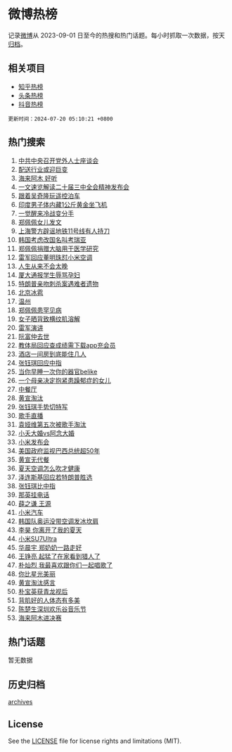 # 微博热榜

记录[微博](https://www.weibo.com)从 2023-09-01 日至今的热搜和热门话题。每小时抓取一次数据，按天[归档](archives)。

## 相关项目

- [知乎热榜](https://github.com/hotarchive/zhihu)
- [头条热榜](https://github.com/hotarchive/toutiao)
- [抖音热榜](https://github.com/hotarchive/douyin)


`更新时间：2024-07-20 05:10:21 +0800`

## 热门搜索

1. [中共中央召开党外人士座谈会](https://m.weibo.cn/search?containerid=100103type%3D1%26t%3D10%26q%3D%23%E4%B8%AD%E5%85%B1%E4%B8%AD%E5%A4%AE%E5%8F%AC%E5%BC%80%E5%85%9A%E5%A4%96%E4%BA%BA%E5%A3%AB%E5%BA%A7%E8%B0%88%E4%BC%9A%23&stream_entry_id=51&isnewpage=1&extparam=seat%3D1%26filter_type%3Drealtimehot%26stream_entry_id%3D51%26c_type%3D51%26pos%3D0%26q%3D%2523%25E4%25B8%25AD%25E5%2585%25B1%25E4%25B8%25AD%25E5%25A4%25AE%25E5%258F%25AC%25E5%25BC%2580%25E5%2585%259A%25E5%25A4%2596%25E4%25BA%25BA%25E5%25A3%25AB%25E5%25BA%25A7%25E8%25B0%2588%25E4%25BC%259A%2523%26cate%3D10103%26dgr%3D0%26display_time%3D1721423420%26pre_seqid%3D1721423420480016275223)
1. [配送行业或迎巨变](https://m.weibo.cn/search?containerid=100103type%3D1%26t%3D10%26q%3D%23%E9%85%8D%E9%80%81%E8%A1%8C%E4%B8%9A%E6%88%96%E8%BF%8E%E5%B7%A8%E5%8F%98%23&stream_entry_id=31&isnewpage=1&extparam=seat%3D1%26q%3D%2523%25E9%2585%258D%25E9%2580%2581%25E8%25A1%258C%25E4%25B8%259A%25E6%2588%2596%25E8%25BF%258E%25E5%25B7%25A8%25E5%258F%2598%2523%26dgr%3D0%26pos%3D0%26band_rank%3D1%26filter_type%3Drealtimehot%26cate%3D5001%26c_type%3D31%26stream_entry_id%3D31%26lcate%3D5001%26flag%3D2%26realpos%3D1%26display_time%3D1721423420%26pre_seqid%3D1721423420480016275223)
1. [海来阿木 好听](https://m.weibo.cn/search?containerid=100103type%3D1%26t%3D10%26q%3D%E6%B5%B7%E6%9D%A5%E9%98%BF%E6%9C%A8+%E5%A5%BD%E5%90%AC&stream_entry_id=31&isnewpage=1&extparam=seat%3D1%26q%3D%25E6%25B5%25B7%25E6%259D%25A5%25E9%2598%25BF%25E6%259C%25A8%2520%25E5%25A5%25BD%25E5%2590%25AC%26dgr%3D0%26pos%3D1%26band_rank%3D2%26filter_type%3Drealtimehot%26cate%3D5001%26c_type%3D31%26stream_entry_id%3D31%26lcate%3D5001%26flag%3D0%26realpos%3D2%26display_time%3D1721423420%26pre_seqid%3D1721423420480016275223)
1. [一文速览解读二十届三中全会精神发布会](https://m.weibo.cn/search?containerid=100103type%3D1%26t%3D10%26q%3D%23%E4%B8%80%E6%96%87%E9%80%9F%E8%A7%88%E8%A7%A3%E8%AF%BB%E4%BA%8C%E5%8D%81%E5%B1%8A%E4%B8%89%E4%B8%AD%E5%85%A8%E4%BC%9A%E7%B2%BE%E7%A5%9E%E5%8F%91%E5%B8%83%E4%BC%9A%23&stream_entry_id=31&isnewpage=1&extparam=seat%3D1%26q%3D%2523%25E4%25B8%2580%25E6%2596%2587%25E9%2580%259F%25E8%25A7%2588%25E8%25A7%25A3%25E8%25AF%25BB%25E4%25BA%258C%25E5%258D%2581%25E5%25B1%258A%25E4%25B8%2589%25E4%25B8%25AD%25E5%2585%25A8%25E4%25BC%259A%25E7%25B2%25BE%25E7%25A5%259E%25E5%258F%2591%25E5%25B8%2583%25E4%25BC%259A%2523%26dgr%3D0%26pos%3D2%26band_rank%3D3%26filter_type%3Drealtimehot%26cate%3D5001%26c_type%3D31%26stream_entry_id%3D31%26lcate%3D5001%26flag%3D0%26realpos%3D3%26display_time%3D1721423420%26pre_seqid%3D1721423420480016275223)
1. [跟着吴奇隆玩遥控泊车](https://m.weibo.cn/search?containerid=100103type%3D1%26t%3D10%26q%3D%23%E8%B7%9F%E7%9D%80%E5%90%B4%E5%A5%87%E9%9A%86%E7%8E%A9%E9%81%A5%E6%8E%A7%E6%B3%8A%E8%BD%A6%23&stream_entry_id=31&isnewpage=1&extparam=seat%3D1%26stream_entry_id%3D31%26dgr%3D0%26pos%3D3%26adid%3D246479%26band_rank%3D4%26filter_type%3Drealtimehot%26is_ad_pos%3D1%26c_type%3D31%26q%3D%2523%25E8%25B7%259F%25E7%259D%2580%25E5%2590%25B4%25E5%25A5%2587%25E9%259A%2586%25E7%258E%25A9%25E9%2581%25A5%25E6%258E%25A7%25E6%25B3%258A%25E8%25BD%25A6%2523%26lcate%3D5001%26cate%3D5001%26topic_ad%3D1%26display_time%3D1721423420%26pre_seqid%3D1721423420480016275223)
1. [印度男子体内藏1公斤黄金坐飞机](https://m.weibo.cn/search?containerid=100103type%3D1%26t%3D10%26q%3D%23%E5%8D%B0%E5%BA%A6%E7%94%B7%E5%AD%90%E4%BD%93%E5%86%85%E8%97%8F1%E5%85%AC%E6%96%A4%E9%BB%84%E9%87%91%E5%9D%90%E9%A3%9E%E6%9C%BA%23&stream_entry_id=31&isnewpage=1&extparam=seat%3D1%26q%3D%2523%25E5%258D%25B0%25E5%25BA%25A6%25E7%2594%25B7%25E5%25AD%2590%25E4%25BD%2593%25E5%2586%2585%25E8%2597%258F1%25E5%2585%25AC%25E6%2596%25A4%25E9%25BB%2584%25E9%2587%2591%25E5%259D%2590%25E9%25A3%259E%25E6%259C%25BA%2523%26dgr%3D0%26pos%3D4%26band_rank%3D4%26filter_type%3Drealtimehot%26cate%3D5001%26c_type%3D31%26stream_entry_id%3D31%26lcate%3D5001%26flag%3D0%26realpos%3D4%26display_time%3D1721423420%26pre_seqid%3D1721423420480016275223)
1. [一觉醒来冷战变分手](https://m.weibo.cn/search?containerid=100103type%3D1%26t%3D10%26q%3D%23%E4%B8%80%E8%A7%89%E9%86%92%E6%9D%A5%E5%86%B7%E6%88%98%E5%8F%98%E5%88%86%E6%89%8B%23&stream_entry_id=31&isnewpage=1&extparam=seat%3D1%26q%3D%2523%25E4%25B8%2580%25E8%25A7%2589%25E9%2586%2592%25E6%259D%25A5%25E5%2586%25B7%25E6%2588%2598%25E5%258F%2598%25E5%2588%2586%25E6%2589%258B%2523%26dgr%3D0%26pos%3D5%26band_rank%3D5%26filter_type%3Drealtimehot%26cate%3D5001%26c_type%3D31%26stream_entry_id%3D31%26lcate%3D5001%26flag%3D2%26realpos%3D5%26display_time%3D1721423420%26pre_seqid%3D1721423420480016275223)
1. [郑佩佩女儿发文](https://m.weibo.cn/search?containerid=100103type%3D1%26t%3D10%26q%3D%23%E9%83%91%E4%BD%A9%E4%BD%A9%E5%A5%B3%E5%84%BF%E5%8F%91%E6%96%87%23&stream_entry_id=31&isnewpage=1&extparam=seat%3D1%26q%3D%2523%25E9%2583%2591%25E4%25BD%25A9%25E4%25BD%25A9%25E5%25A5%25B3%25E5%2584%25BF%25E5%258F%2591%25E6%2596%2587%2523%26dgr%3D0%26pos%3D6%26band_rank%3D6%26filter_type%3Drealtimehot%26cate%3D5001%26c_type%3D31%26stream_entry_id%3D31%26lcate%3D5001%26flag%3D2%26realpos%3D6%26display_time%3D1721423420%26pre_seqid%3D1721423420480016275223)
1. [上海警方辟谣地铁11号线有人持刀](https://m.weibo.cn/search?containerid=100103type%3D1%26t%3D10%26q%3D%23%E4%B8%8A%E6%B5%B7%E8%AD%A6%E6%96%B9%E8%BE%9F%E8%B0%A3%E5%9C%B0%E9%93%8111%E5%8F%B7%E7%BA%BF%E6%9C%89%E4%BA%BA%E6%8C%81%E5%88%80%23&stream_entry_id=31&isnewpage=1&extparam=seat%3D1%26stream_entry_id%3D31%26dgr%3D0%26pos%3D7%26adid%3D246395%26band_rank%3D7%26filter_type%3Drealtimehot%26is_ad_pos%3D1%26c_type%3D31%26lcate%3D5001%26cate%3D5001%26q%3D%2523%25E4%25B8%258A%25E6%25B5%25B7%25E8%25AD%25A6%25E6%2596%25B9%25E8%25BE%259F%25E8%25B0%25A3%25E5%259C%25B0%25E9%2593%258111%25E5%258F%25B7%25E7%25BA%25BF%25E6%259C%2589%25E4%25BA%25BA%25E6%258C%2581%25E5%2588%2580%2523%26display_time%3D1721423420%26pre_seqid%3D1721423420480016275223)
1. [韩国考虑改国名叫考瑞亚](https://m.weibo.cn/search?containerid=100103type%3D1%26t%3D10%26q%3D%23%E9%9F%A9%E5%9B%BD%E8%80%83%E8%99%91%E6%94%B9%E5%9B%BD%E5%90%8D%E5%8F%AB%E8%80%83%E7%91%9E%E4%BA%9A%23&stream_entry_id=31&isnewpage=1&extparam=seat%3D1%26q%3D%2523%25E9%259F%25A9%25E5%259B%25BD%25E8%2580%2583%25E8%2599%2591%25E6%2594%25B9%25E5%259B%25BD%25E5%2590%258D%25E5%258F%25AB%25E8%2580%2583%25E7%2591%259E%25E4%25BA%259A%2523%26dgr%3D0%26pos%3D8%26band_rank%3D7%26filter_type%3Drealtimehot%26cate%3D5001%26c_type%3D31%26stream_entry_id%3D31%26lcate%3D5001%26flag%3D2%26realpos%3D7%26display_time%3D1721423420%26pre_seqid%3D1721423420480016275223)
1. [郑佩佩捐赠大脑用于医学研究](https://m.weibo.cn/search?containerid=100103type%3D1%26t%3D10%26q%3D%23%E9%83%91%E4%BD%A9%E4%BD%A9%E6%8D%90%E8%B5%A0%E5%A4%A7%E8%84%91%E7%94%A8%E4%BA%8E%E5%8C%BB%E5%AD%A6%E7%A0%94%E7%A9%B6%23&stream_entry_id=31&isnewpage=1&extparam=seat%3D1%26q%3D%2523%25E9%2583%2591%25E4%25BD%25A9%25E4%25BD%25A9%25E6%258D%2590%25E8%25B5%25A0%25E5%25A4%25A7%25E8%2584%2591%25E7%2594%25A8%25E4%25BA%258E%25E5%258C%25BB%25E5%25AD%25A6%25E7%25A0%2594%25E7%25A9%25B6%2523%26dgr%3D0%26pos%3D9%26band_rank%3D8%26filter_type%3Drealtimehot%26cate%3D5001%26c_type%3D31%26stream_entry_id%3D31%26lcate%3D5001%26flag%3D0%26realpos%3D8%26display_time%3D1721423420%26pre_seqid%3D1721423420480016275223)
1. [雷军回应董明珠怼小米空调](https://m.weibo.cn/search?containerid=100103type%3D1%26t%3D10%26q%3D%23%E9%9B%B7%E5%86%9B%E5%9B%9E%E5%BA%94%E8%91%A3%E6%98%8E%E7%8F%A0%E6%80%BC%E5%B0%8F%E7%B1%B3%E7%A9%BA%E8%B0%83%23&stream_entry_id=31&isnewpage=1&extparam=seat%3D1%26q%3D%2523%25E9%259B%25B7%25E5%2586%259B%25E5%259B%259E%25E5%25BA%2594%25E8%2591%25A3%25E6%2598%258E%25E7%258F%25A0%25E6%2580%25BC%25E5%25B0%258F%25E7%25B1%25B3%25E7%25A9%25BA%25E8%25B0%2583%2523%26dgr%3D0%26pos%3D10%26band_rank%3D9%26filter_type%3Drealtimehot%26cate%3D5001%26c_type%3D31%26stream_entry_id%3D31%26lcate%3D5001%26flag%3D2%26realpos%3D9%26display_time%3D1721423420%26pre_seqid%3D1721423420480016275223)
1. [人生从来不会太晚](https://m.weibo.cn/search?containerid=100103type%3D1%26t%3D10%26q%3D%23%E4%BA%BA%E7%94%9F%E4%BB%8E%E6%9D%A5%E4%B8%8D%E4%BC%9A%E5%A4%AA%E6%99%9A%23&stream_entry_id=31&isnewpage=1&extparam=seat%3D1%26q%3D%2523%25E4%25BA%25BA%25E7%2594%259F%25E4%25BB%258E%25E6%259D%25A5%25E4%25B8%258D%25E4%25BC%259A%25E5%25A4%25AA%25E6%2599%259A%2523%26dgr%3D0%26pos%3D11%26band_rank%3D10%26filter_type%3Drealtimehot%26cate%3D5001%26c_type%3D31%26stream_entry_id%3D31%26lcate%3D5001%26flag%3D32768%26realpos%3D10%26display_time%3D1721423420%26pre_seqid%3D1721423420480016275223)
1. [厦大通报学生辱骂孕妇](https://m.weibo.cn/search?containerid=100103type%3D1%26t%3D10%26q%3D%23%E5%8E%A6%E5%A4%A7%E9%80%9A%E6%8A%A5%E5%AD%A6%E7%94%9F%E8%BE%B1%E9%AA%82%E5%AD%95%E5%A6%87%23&stream_entry_id=31&isnewpage=1&extparam=seat%3D1%26q%3D%2523%25E5%258E%25A6%25E5%25A4%25A7%25E9%2580%259A%25E6%258A%25A5%25E5%25AD%25A6%25E7%2594%259F%25E8%25BE%25B1%25E9%25AA%2582%25E5%25AD%2595%25E5%25A6%2587%2523%26dgr%3D0%26pos%3D12%26band_rank%3D11%26filter_type%3Drealtimehot%26cate%3D5001%26c_type%3D31%26stream_entry_id%3D31%26lcate%3D5001%26flag%3D2%26realpos%3D11%26display_time%3D1721423420%26pre_seqid%3D1721423420480016275223)
1. [特朗普亲吻刺杀案遇难者遗物](https://m.weibo.cn/search?containerid=100103type%3D1%26t%3D10%26q%3D%23%E7%89%B9%E6%9C%97%E6%99%AE%E4%BA%B2%E5%90%BB%E5%88%BA%E6%9D%80%E6%A1%88%E9%81%87%E9%9A%BE%E8%80%85%E9%81%97%E7%89%A9%23&stream_entry_id=31&isnewpage=1&extparam=seat%3D1%26q%3D%2523%25E7%2589%25B9%25E6%259C%2597%25E6%2599%25AE%25E4%25BA%25B2%25E5%2590%25BB%25E5%2588%25BA%25E6%259D%2580%25E6%25A1%2588%25E9%2581%2587%25E9%259A%25BE%25E8%2580%2585%25E9%2581%2597%25E7%2589%25A9%2523%26dgr%3D0%26pos%3D13%26band_rank%3D12%26filter_type%3Drealtimehot%26cate%3D5001%26c_type%3D31%26stream_entry_id%3D31%26lcate%3D5001%26flag%3D2%26realpos%3D12%26display_time%3D1721423420%26pre_seqid%3D1721423420480016275223)
1. [北京冰雹](https://m.weibo.cn/search?containerid=100103type%3D1%26t%3D10%26q%3D%E5%8C%97%E4%BA%AC%E5%86%B0%E9%9B%B9&stream_entry_id=31&isnewpage=1&extparam=seat%3D1%26q%3D%25E5%258C%2597%25E4%25BA%25AC%25E5%2586%25B0%25E9%259B%25B9%26dgr%3D0%26pos%3D14%26band_rank%3D13%26filter_type%3Drealtimehot%26cate%3D5001%26c_type%3D31%26stream_entry_id%3D31%26lcate%3D5001%26flag%3D0%26realpos%3D13%26display_time%3D1721423420%26pre_seqid%3D1721423420480016275223)
1. [温州](https://m.weibo.cn/search?containerid=100103type%3D1%26t%3D10%26q%3D%E6%B8%A9%E5%B7%9E&stream_entry_id=31&isnewpage=1&extparam=seat%3D1%26q%3D%25E6%25B8%25A9%25E5%25B7%259E%26dgr%3D0%26pos%3D15%26band_rank%3D14%26filter_type%3Drealtimehot%26cate%3D5001%26c_type%3D31%26stream_entry_id%3D31%26lcate%3D5001%26flag%3D0%26realpos%3D14%26display_time%3D1721423420%26pre_seqid%3D1721423420480016275223)
1. [郑佩佩患罕见病](https://m.weibo.cn/search?containerid=100103type%3D1%26t%3D10%26q%3D%23%E9%83%91%E4%BD%A9%E4%BD%A9%E6%82%A3%E7%BD%95%E8%A7%81%E7%97%85%23&stream_entry_id=31&isnewpage=1&extparam=seat%3D1%26q%3D%2523%25E9%2583%2591%25E4%25BD%25A9%25E4%25BD%25A9%25E6%2582%25A3%25E7%25BD%2595%25E8%25A7%2581%25E7%2597%2585%2523%26dgr%3D0%26pos%3D16%26band_rank%3D15%26filter_type%3Drealtimehot%26cate%3D5001%26c_type%3D31%26stream_entry_id%3D31%26lcate%3D5001%26flag%3D0%26realpos%3D15%26display_time%3D1721423420%26pre_seqid%3D1721423420480016275223)
1. [女子晒背致横纹肌溶解](https://m.weibo.cn/search?containerid=100103type%3D1%26t%3D10%26q%3D%23%E5%A5%B3%E5%AD%90%E6%99%92%E8%83%8C%E8%87%B4%E6%A8%AA%E7%BA%B9%E8%82%8C%E6%BA%B6%E8%A7%A3%23&stream_entry_id=31&isnewpage=1&extparam=seat%3D1%26q%3D%2523%25E5%25A5%25B3%25E5%25AD%2590%25E6%2599%2592%25E8%2583%258C%25E8%2587%25B4%25E6%25A8%25AA%25E7%25BA%25B9%25E8%2582%258C%25E6%25BA%25B6%25E8%25A7%25A3%2523%26dgr%3D0%26pos%3D17%26band_rank%3D16%26filter_type%3Drealtimehot%26cate%3D5001%26c_type%3D31%26stream_entry_id%3D31%26lcate%3D5001%26flag%3D0%26realpos%3D16%26display_time%3D1721423420%26pre_seqid%3D1721423420480016275223)
1. [雷军演讲](https://m.weibo.cn/search?containerid=100103type%3D1%26t%3D10%26q%3D%E9%9B%B7%E5%86%9B%E6%BC%94%E8%AE%B2&stream_entry_id=31&isnewpage=1&extparam=seat%3D1%26q%3D%25E9%259B%25B7%25E5%2586%259B%25E6%25BC%2594%25E8%25AE%25B2%26dgr%3D0%26pos%3D18%26band_rank%3D17%26filter_type%3Drealtimehot%26cate%3D5001%26c_type%3D31%26stream_entry_id%3D31%26lcate%3D5001%26flag%3D0%26realpos%3D17%26display_time%3D1721423420%26pre_seqid%3D1721423420480016275223)
1. [阮富仲去世](https://m.weibo.cn/search?containerid=100103type%3D1%26t%3D10%26q%3D%23%E9%98%AE%E5%AF%8C%E4%BB%B2%E5%8E%BB%E4%B8%96%23&stream_entry_id=31&isnewpage=1&extparam=seat%3D1%26q%3D%2523%25E9%2598%25AE%25E5%25AF%258C%25E4%25BB%25B2%25E5%258E%25BB%25E4%25B8%2596%2523%26dgr%3D0%26pos%3D19%26band_rank%3D18%26filter_type%3Drealtimehot%26cate%3D5001%26c_type%3D31%26stream_entry_id%3D31%26lcate%3D5001%26flag%3D0%26realpos%3D18%26display_time%3D1721423420%26pre_seqid%3D1721423420480016275223)
1. [教体局回应查成绩需下载app充会员](https://m.weibo.cn/search?containerid=100103type%3D1%26t%3D10%26q%3D%23%E6%95%99%E4%BD%93%E5%B1%80%E5%9B%9E%E5%BA%94%E6%9F%A5%E6%88%90%E7%BB%A9%E9%9C%80%E4%B8%8B%E8%BD%BDapp%E5%85%85%E4%BC%9A%E5%91%98%23&stream_entry_id=31&isnewpage=1&extparam=seat%3D1%26q%3D%2523%25E6%2595%2599%25E4%25BD%2593%25E5%25B1%2580%25E5%259B%259E%25E5%25BA%2594%25E6%259F%25A5%25E6%2588%2590%25E7%25BB%25A9%25E9%259C%2580%25E4%25B8%258B%25E8%25BD%25BDapp%25E5%2585%2585%25E4%25BC%259A%25E5%2591%2598%2523%26dgr%3D0%26pos%3D20%26band_rank%3D19%26filter_type%3Drealtimehot%26cate%3D5001%26c_type%3D31%26stream_entry_id%3D31%26lcate%3D5001%26flag%3D0%26realpos%3D19%26display_time%3D1721423420%26pre_seqid%3D1721423420480016275223)
1. [酒店一间房到底能住几人](https://m.weibo.cn/search?containerid=100103type%3D1%26t%3D10%26q%3D%23%E9%85%92%E5%BA%97%E4%B8%80%E9%97%B4%E6%88%BF%E5%88%B0%E5%BA%95%E8%83%BD%E4%BD%8F%E5%87%A0%E4%BA%BA%23&stream_entry_id=31&isnewpage=1&extparam=seat%3D1%26q%3D%2523%25E9%2585%2592%25E5%25BA%2597%25E4%25B8%2580%25E9%2597%25B4%25E6%2588%25BF%25E5%2588%25B0%25E5%25BA%2595%25E8%2583%25BD%25E4%25BD%258F%25E5%2587%25A0%25E4%25BA%25BA%2523%26dgr%3D0%26pos%3D21%26band_rank%3D20%26filter_type%3Drealtimehot%26cate%3D5001%26c_type%3D31%26stream_entry_id%3D31%26lcate%3D5001%26flag%3D0%26realpos%3D20%26display_time%3D1721423420%26pre_seqid%3D1721423420480016275223)
1. [张钰琪回应中指](https://m.weibo.cn/search?containerid=100103type%3D1%26t%3D10%26q%3D%E5%BC%A0%E9%92%B0%E7%90%AA%E5%9B%9E%E5%BA%94%E4%B8%AD%E6%8C%87&stream_entry_id=31&isnewpage=1&extparam=seat%3D1%26q%3D%25E5%25BC%25A0%25E9%2592%25B0%25E7%2590%25AA%25E5%259B%259E%25E5%25BA%2594%25E4%25B8%25AD%25E6%258C%2587%26dgr%3D0%26pos%3D22%26band_rank%3D21%26filter_type%3Drealtimehot%26cate%3D5001%26c_type%3D31%26stream_entry_id%3D31%26lcate%3D5001%26flag%3D2%26realpos%3D21%26display_time%3D1721423420%26pre_seqid%3D1721423420480016275223)
1. [当你早睡一次你的器官belike](https://m.weibo.cn/search?containerid=100103type%3D1%26t%3D10%26q%3D%23%E5%BD%93%E4%BD%A0%E6%97%A9%E7%9D%A1%E4%B8%80%E6%AC%A1%E4%BD%A0%E7%9A%84%E5%99%A8%E5%AE%98belike%23&stream_entry_id=31&isnewpage=1&extparam=seat%3D1%26q%3D%2523%25E5%25BD%2593%25E4%25BD%25A0%25E6%2597%25A9%25E7%259D%25A1%25E4%25B8%2580%25E6%25AC%25A1%25E4%25BD%25A0%25E7%259A%2584%25E5%2599%25A8%25E5%25AE%2598belike%2523%26dgr%3D0%26pos%3D23%26band_rank%3D22%26filter_type%3Drealtimehot%26cate%3D5001%26c_type%3D31%26stream_entry_id%3D31%26lcate%3D5001%26flag%3D0%26realpos%3D22%26display_time%3D1721423420%26pre_seqid%3D1721423420480016275223)
1. [一个母亲决定抱紧患躁郁症的女儿](https://m.weibo.cn/search?containerid=100103type%3D1%26t%3D10%26q%3D%23%E4%B8%80%E4%B8%AA%E6%AF%8D%E4%BA%B2%E5%86%B3%E5%AE%9A%E6%8A%B1%E7%B4%A7%E6%82%A3%E8%BA%81%E9%83%81%E7%97%87%E7%9A%84%E5%A5%B3%E5%84%BF%23&stream_entry_id=31&isnewpage=1&extparam=seat%3D1%26q%3D%2523%25E4%25B8%2580%25E4%25B8%25AA%25E6%25AF%258D%25E4%25BA%25B2%25E5%2586%25B3%25E5%25AE%259A%25E6%258A%25B1%25E7%25B4%25A7%25E6%2582%25A3%25E8%25BA%2581%25E9%2583%2581%25E7%2597%2587%25E7%259A%2584%25E5%25A5%25B3%25E5%2584%25BF%2523%26dgr%3D0%26pos%3D24%26band_rank%3D23%26filter_type%3Drealtimehot%26cate%3D5001%26c_type%3D31%26stream_entry_id%3D31%26lcate%3D5001%26flag%3D2%26realpos%3D23%26display_time%3D1721423420%26pre_seqid%3D1721423420480016275223)
1. [中餐厅](https://m.weibo.cn/search?containerid=100103type%3D1%26t%3D10%26q%3D%E4%B8%AD%E9%A4%90%E5%8E%85&stream_entry_id=31&isnewpage=1&extparam=seat%3D1%26q%3D%25E4%25B8%25AD%25E9%25A4%2590%25E5%258E%2585%26dgr%3D0%26pos%3D25%26band_rank%3D24%26filter_type%3Drealtimehot%26cate%3D5001%26c_type%3D31%26stream_entry_id%3D31%26lcate%3D5001%26flag%3D0%26realpos%3D24%26display_time%3D1721423420%26pre_seqid%3D1721423420480016275223)
1. [黄宣淘汰](https://m.weibo.cn/search?containerid=100103type%3D1%26t%3D10%26q%3D%E9%BB%84%E5%AE%A3%E6%B7%98%E6%B1%B0&stream_entry_id=31&isnewpage=1&extparam=seat%3D1%26q%3D%25E9%25BB%2584%25E5%25AE%25A3%25E6%25B7%2598%25E6%25B1%25B0%26dgr%3D0%26pos%3D26%26band_rank%3D25%26filter_type%3Drealtimehot%26cate%3D5001%26c_type%3D31%26stream_entry_id%3D31%26lcate%3D5001%26flag%3D0%26realpos%3D25%26display_time%3D1721423420%26pre_seqid%3D1721423420480016275223)
1. [张钰琪手势切特写](https://m.weibo.cn/search?containerid=100103type%3D1%26t%3D10%26q%3D%E5%BC%A0%E9%92%B0%E7%90%AA%E6%89%8B%E5%8A%BF%E5%88%87%E7%89%B9%E5%86%99&stream_entry_id=31&isnewpage=1&extparam=seat%3D1%26q%3D%25E5%25BC%25A0%25E9%2592%25B0%25E7%2590%25AA%25E6%2589%258B%25E5%258A%25BF%25E5%2588%2587%25E7%2589%25B9%25E5%2586%2599%26dgr%3D0%26pos%3D27%26band_rank%3D26%26filter_type%3Drealtimehot%26cate%3D5001%26c_type%3D31%26stream_entry_id%3D31%26lcate%3D5001%26flag%3D0%26realpos%3D26%26display_time%3D1721423420%26pre_seqid%3D1721423420480016275223)
1. [歌手直播](https://m.weibo.cn/search?containerid=100103type%3D1%26t%3D10%26q%3D%E6%AD%8C%E6%89%8B%E7%9B%B4%E6%92%AD&stream_entry_id=31&isnewpage=1&extparam=seat%3D1%26q%3D%25E6%25AD%258C%25E6%2589%258B%25E7%259B%25B4%25E6%2592%25AD%26dgr%3D0%26pos%3D28%26band_rank%3D27%26filter_type%3Drealtimehot%26cate%3D5001%26c_type%3D31%26stream_entry_id%3D31%26lcate%3D5001%26flag%3D0%26realpos%3D27%26display_time%3D1721423420%26pre_seqid%3D1721423420480016275223)
1. [袁娅维第五次被歌手淘汰](https://m.weibo.cn/search?containerid=100103type%3D1%26t%3D10%26q%3D%23%E8%A2%81%E5%A8%85%E7%BB%B4%E7%AC%AC%E4%BA%94%E6%AC%A1%E8%A2%AB%E6%AD%8C%E6%89%8B%E6%B7%98%E6%B1%B0%23&stream_entry_id=31&isnewpage=1&extparam=seat%3D1%26q%3D%2523%25E8%25A2%2581%25E5%25A8%2585%25E7%25BB%25B4%25E7%25AC%25AC%25E4%25BA%2594%25E6%25AC%25A1%25E8%25A2%25AB%25E6%25AD%258C%25E6%2589%258B%25E6%25B7%2598%25E6%25B1%25B0%2523%26dgr%3D0%26pos%3D29%26band_rank%3D28%26filter_type%3Drealtimehot%26cate%3D5001%26c_type%3D31%26stream_entry_id%3D31%26lcate%3D5001%26flag%3D0%26realpos%3D28%26display_time%3D1721423420%26pre_seqid%3D1721423420480016275223)
1. [小夭大婚vs阿念大婚](https://m.weibo.cn/search?containerid=100103type%3D1%26t%3D10%26q%3D%23%E5%B0%8F%E5%A4%AD%E5%A4%A7%E5%A9%9Avs%E9%98%BF%E5%BF%B5%E5%A4%A7%E5%A9%9A%23&stream_entry_id=31&isnewpage=1&extparam=seat%3D1%26q%3D%2523%25E5%25B0%258F%25E5%25A4%25AD%25E5%25A4%25A7%25E5%25A9%259Avs%25E9%2598%25BF%25E5%25BF%25B5%25E5%25A4%25A7%25E5%25A9%259A%2523%26dgr%3D0%26pos%3D30%26band_rank%3D29%26filter_type%3Drealtimehot%26cate%3D5001%26c_type%3D31%26stream_entry_id%3D31%26lcate%3D5001%26flag%3D0%26realpos%3D29%26display_time%3D1721423420%26pre_seqid%3D1721423420480016275223)
1. [小米发布会](https://m.weibo.cn/search?containerid=100103type%3D1%26t%3D10%26q%3D%E5%B0%8F%E7%B1%B3%E5%8F%91%E5%B8%83%E4%BC%9A&stream_entry_id=31&isnewpage=1&extparam=seat%3D1%26q%3D%25E5%25B0%258F%25E7%25B1%25B3%25E5%258F%2591%25E5%25B8%2583%25E4%25BC%259A%26dgr%3D0%26pos%3D31%26band_rank%3D30%26filter_type%3Drealtimehot%26cate%3D5001%26c_type%3D31%26stream_entry_id%3D31%26lcate%3D5001%26flag%3D0%26realpos%3D30%26display_time%3D1721423420%26pre_seqid%3D1721423420480016275223)
1. [美国政府监视巴西总统超50年](https://m.weibo.cn/search?containerid=100103type%3D1%26t%3D10%26q%3D%23%E7%BE%8E%E5%9B%BD%E6%94%BF%E5%BA%9C%E7%9B%91%E8%A7%86%E5%B7%B4%E8%A5%BF%E6%80%BB%E7%BB%9F%E8%B6%8550%E5%B9%B4%23&stream_entry_id=31&isnewpage=1&extparam=seat%3D1%26q%3D%2523%25E7%25BE%258E%25E5%259B%25BD%25E6%2594%25BF%25E5%25BA%259C%25E7%259B%2591%25E8%25A7%2586%25E5%25B7%25B4%25E8%25A5%25BF%25E6%2580%25BB%25E7%25BB%259F%25E8%25B6%258550%25E5%25B9%25B4%2523%26dgr%3D0%26pos%3D32%26band_rank%3D31%26filter_type%3Drealtimehot%26cate%3D5001%26c_type%3D31%26stream_entry_id%3D31%26lcate%3D5001%26flag%3D0%26realpos%3D31%26display_time%3D1721423420%26pre_seqid%3D1721423420480016275223)
1. [黄宣无代餐](https://m.weibo.cn/search?containerid=100103type%3D1%26t%3D10%26q%3D%E9%BB%84%E5%AE%A3%E6%97%A0%E4%BB%A3%E9%A4%90&stream_entry_id=31&isnewpage=1&extparam=seat%3D1%26q%3D%25E9%25BB%2584%25E5%25AE%25A3%25E6%2597%25A0%25E4%25BB%25A3%25E9%25A4%2590%26dgr%3D0%26pos%3D33%26band_rank%3D32%26filter_type%3Drealtimehot%26cate%3D5001%26c_type%3D31%26stream_entry_id%3D31%26lcate%3D5001%26flag%3D0%26realpos%3D32%26display_time%3D1721423420%26pre_seqid%3D1721423420480016275223)
1. [夏天空调怎么吹才健康](https://m.weibo.cn/search?containerid=100103type%3D1%26t%3D10%26q%3D%23%E5%A4%8F%E5%A4%A9%E7%A9%BA%E8%B0%83%E6%80%8E%E4%B9%88%E5%90%B9%E6%89%8D%E5%81%A5%E5%BA%B7%23&stream_entry_id=31&isnewpage=1&extparam=seat%3D1%26q%3D%2523%25E5%25A4%258F%25E5%25A4%25A9%25E7%25A9%25BA%25E8%25B0%2583%25E6%2580%258E%25E4%25B9%2588%25E5%2590%25B9%25E6%2589%258D%25E5%2581%25A5%25E5%25BA%25B7%2523%26dgr%3D0%26pos%3D34%26band_rank%3D33%26filter_type%3Drealtimehot%26cate%3D5001%26c_type%3D31%26stream_entry_id%3D31%26lcate%3D5001%26flag%3D0%26realpos%3D33%26display_time%3D1721423420%26pre_seqid%3D1721423420480016275223)
1. [泽连斯基回应若特朗普胜选](https://m.weibo.cn/search?containerid=100103type%3D1%26t%3D10%26q%3D%23%E6%B3%BD%E8%BF%9E%E6%96%AF%E5%9F%BA%E5%9B%9E%E5%BA%94%E8%8B%A5%E7%89%B9%E6%9C%97%E6%99%AE%E8%83%9C%E9%80%89%23&stream_entry_id=31&isnewpage=1&extparam=seat%3D1%26q%3D%2523%25E6%25B3%25BD%25E8%25BF%259E%25E6%2596%25AF%25E5%259F%25BA%25E5%259B%259E%25E5%25BA%2594%25E8%258B%25A5%25E7%2589%25B9%25E6%259C%2597%25E6%2599%25AE%25E8%2583%259C%25E9%2580%2589%2523%26dgr%3D0%26pos%3D35%26band_rank%3D34%26filter_type%3Drealtimehot%26cate%3D5001%26c_type%3D31%26stream_entry_id%3D31%26lcate%3D5001%26flag%3D0%26realpos%3D34%26display_time%3D1721423420%26pre_seqid%3D1721423420480016275223)
1. [张钰琪比中指](https://m.weibo.cn/search?containerid=100103type%3D1%26t%3D10%26q%3D%E5%BC%A0%E9%92%B0%E7%90%AA%E6%AF%94%E4%B8%AD%E6%8C%87&stream_entry_id=31&isnewpage=1&extparam=seat%3D1%26q%3D%25E5%25BC%25A0%25E9%2592%25B0%25E7%2590%25AA%25E6%25AF%2594%25E4%25B8%25AD%25E6%258C%2587%26dgr%3D0%26pos%3D36%26band_rank%3D35%26filter_type%3Drealtimehot%26cate%3D5001%26c_type%3D31%26stream_entry_id%3D31%26lcate%3D5001%26flag%3D0%26realpos%3D35%26display_time%3D1721423420%26pre_seqid%3D1721423420480016275223)
1. [那英挂电话](https://m.weibo.cn/search?containerid=100103type%3D1%26t%3D10%26q%3D%23%E9%82%A3%E8%8B%B1%E6%8C%82%E7%94%B5%E8%AF%9D%23&stream_entry_id=31&isnewpage=1&extparam=seat%3D1%26q%3D%2523%25E9%2582%25A3%25E8%258B%25B1%25E6%258C%2582%25E7%2594%25B5%25E8%25AF%259D%2523%26dgr%3D0%26pos%3D37%26band_rank%3D36%26filter_type%3Drealtimehot%26cate%3D5001%26c_type%3D31%26stream_entry_id%3D31%26lcate%3D5001%26flag%3D0%26realpos%3D36%26display_time%3D1721423420%26pre_seqid%3D1721423420480016275223)
1. [薛之谦 王源](https://m.weibo.cn/search?containerid=100103type%3D1%26t%3D10%26q%3D%E8%96%9B%E4%B9%8B%E8%B0%A6+%E7%8E%8B%E6%BA%90&stream_entry_id=31&isnewpage=1&extparam=seat%3D1%26q%3D%25E8%2596%259B%25E4%25B9%258B%25E8%25B0%25A6%2520%25E7%258E%258B%25E6%25BA%2590%26dgr%3D0%26pos%3D38%26band_rank%3D37%26filter_type%3Drealtimehot%26cate%3D5001%26c_type%3D31%26stream_entry_id%3D31%26lcate%3D5001%26flag%3D0%26realpos%3D37%26display_time%3D1721423420%26pre_seqid%3D1721423420480016275223)
1. [小米汽车](https://m.weibo.cn/search?containerid=100103type%3D1%26t%3D10%26q%3D%E5%B0%8F%E7%B1%B3%E6%B1%BD%E8%BD%A6&stream_entry_id=31&isnewpage=1&extparam=seat%3D1%26q%3D%25E5%25B0%258F%25E7%25B1%25B3%25E6%25B1%25BD%25E8%25BD%25A6%26dgr%3D0%26pos%3D39%26band_rank%3D38%26filter_type%3Drealtimehot%26cate%3D5001%26c_type%3D31%26stream_entry_id%3D31%26lcate%3D5001%26flag%3D0%26realpos%3D38%26display_time%3D1721423420%26pre_seqid%3D1721423420480016275223)
1. [韩国队奥运没带空调发冰坎肩](https://m.weibo.cn/search?containerid=100103type%3D1%26t%3D10%26q%3D%23%E9%9F%A9%E5%9B%BD%E9%98%9F%E5%A5%A5%E8%BF%90%E6%B2%A1%E5%B8%A6%E7%A9%BA%E8%B0%83%E5%8F%91%E5%86%B0%E5%9D%8E%E8%82%A9%23&stream_entry_id=31&isnewpage=1&extparam=seat%3D1%26q%3D%2523%25E9%259F%25A9%25E5%259B%25BD%25E9%2598%259F%25E5%25A5%25A5%25E8%25BF%2590%25E6%25B2%25A1%25E5%25B8%25A6%25E7%25A9%25BA%25E8%25B0%2583%25E5%258F%2591%25E5%2586%25B0%25E5%259D%258E%25E8%2582%25A9%2523%26dgr%3D0%26pos%3D40%26band_rank%3D39%26filter_type%3Drealtimehot%26cate%3D5001%26c_type%3D31%26stream_entry_id%3D31%26lcate%3D5001%26flag%3D0%26realpos%3D39%26display_time%3D1721423420%26pre_seqid%3D1721423420480016275223)
1. [李昊 你离开了我的夏天](https://m.weibo.cn/search?containerid=100103type%3D1%26t%3D10%26q%3D%E6%9D%8E%E6%98%8A+%E4%BD%A0%E7%A6%BB%E5%BC%80%E4%BA%86%E6%88%91%E7%9A%84%E5%A4%8F%E5%A4%A9&stream_entry_id=31&isnewpage=1&extparam=seat%3D1%26q%3D%25E6%259D%258E%25E6%2598%258A%2520%25E4%25BD%25A0%25E7%25A6%25BB%25E5%25BC%2580%25E4%25BA%2586%25E6%2588%2591%25E7%259A%2584%25E5%25A4%258F%25E5%25A4%25A9%26dgr%3D0%26pos%3D41%26band_rank%3D40%26filter_type%3Drealtimehot%26cate%3D5001%26c_type%3D31%26stream_entry_id%3D31%26lcate%3D5001%26flag%3D0%26realpos%3D40%26display_time%3D1721423420%26pre_seqid%3D1721423420480016275223)
1. [小米SU7Ultra](https://m.weibo.cn/search?containerid=100103type%3D1%26t%3D10%26q%3D%E5%B0%8F%E7%B1%B3SU7Ultra&stream_entry_id=31&isnewpage=1&extparam=seat%3D1%26q%3D%25E5%25B0%258F%25E7%25B1%25B3SU7Ultra%26dgr%3D0%26pos%3D42%26band_rank%3D41%26filter_type%3Drealtimehot%26cate%3D5001%26c_type%3D31%26stream_entry_id%3D31%26lcate%3D5001%26flag%3D0%26realpos%3D41%26display_time%3D1721423420%26pre_seqid%3D1721423420480016275223)
1. [华晨宇 郑奶奶一路走好](https://m.weibo.cn/search?containerid=100103type%3D1%26t%3D10%26q%3D%E5%8D%8E%E6%99%A8%E5%AE%87+%E9%83%91%E5%A5%B6%E5%A5%B6%E4%B8%80%E8%B7%AF%E8%B5%B0%E5%A5%BD&stream_entry_id=31&isnewpage=1&extparam=seat%3D1%26q%3D%25E5%258D%258E%25E6%2599%25A8%25E5%25AE%2587%2520%25E9%2583%2591%25E5%25A5%25B6%25E5%25A5%25B6%25E4%25B8%2580%25E8%25B7%25AF%25E8%25B5%25B0%25E5%25A5%25BD%26dgr%3D0%26pos%3D43%26band_rank%3D42%26filter_type%3Drealtimehot%26cate%3D5001%26c_type%3D31%26stream_entry_id%3D31%26lcate%3D5001%26flag%3D0%26realpos%3D42%26display_time%3D1721423420%26pre_seqid%3D1721423420480016275223)
1. [王铮亮 起猛了在家看到猎人了](https://m.weibo.cn/search?containerid=100103type%3D1%26t%3D10%26q%3D%E7%8E%8B%E9%93%AE%E4%BA%AE+%E8%B5%B7%E7%8C%9B%E4%BA%86%E5%9C%A8%E5%AE%B6%E7%9C%8B%E5%88%B0%E7%8C%8E%E4%BA%BA%E4%BA%86&stream_entry_id=31&isnewpage=1&extparam=seat%3D1%26q%3D%25E7%258E%258B%25E9%2593%25AE%25E4%25BA%25AE%2520%25E8%25B5%25B7%25E7%258C%259B%25E4%25BA%2586%25E5%259C%25A8%25E5%25AE%25B6%25E7%259C%258B%25E5%2588%25B0%25E7%258C%258E%25E4%25BA%25BA%25E4%25BA%2586%26dgr%3D0%26pos%3D44%26band_rank%3D43%26filter_type%3Drealtimehot%26cate%3D5001%26c_type%3D31%26stream_entry_id%3D31%26lcate%3D5001%26flag%3D1%26realpos%3D43%26display_time%3D1721423420%26pre_seqid%3D1721423420480016275223)
1. [朴灿烈 我最喜欢跟你们一起唱歌了](https://m.weibo.cn/search?containerid=100103type%3D1%26t%3D10%26q%3D%E6%9C%B4%E7%81%BF%E7%83%88+%E6%88%91%E6%9C%80%E5%96%9C%E6%AC%A2%E8%B7%9F%E4%BD%A0%E4%BB%AC%E4%B8%80%E8%B5%B7%E5%94%B1%E6%AD%8C%E4%BA%86&stream_entry_id=31&isnewpage=1&extparam=seat%3D1%26q%3D%25E6%259C%25B4%25E7%2581%25BF%25E7%2583%2588%2520%25E6%2588%2591%25E6%259C%2580%25E5%2596%259C%25E6%25AC%25A2%25E8%25B7%259F%25E4%25BD%25A0%25E4%25BB%25AC%25E4%25B8%2580%25E8%25B5%25B7%25E5%2594%25B1%25E6%25AD%258C%25E4%25BA%2586%26dgr%3D0%26pos%3D45%26band_rank%3D44%26filter_type%3Drealtimehot%26cate%3D5001%26c_type%3D31%26stream_entry_id%3D31%26lcate%3D5001%26flag%3D0%26realpos%3D44%26display_time%3D1721423420%26pre_seqid%3D1721423420480016275223)
1. [你比星光美丽](https://m.weibo.cn/search?containerid=100103type%3D1%26t%3D10%26q%3D%E4%BD%A0%E6%AF%94%E6%98%9F%E5%85%89%E7%BE%8E%E4%B8%BD&stream_entry_id=31&isnewpage=1&extparam=seat%3D1%26q%3D%25E4%25BD%25A0%25E6%25AF%2594%25E6%2598%259F%25E5%2585%2589%25E7%25BE%258E%25E4%25B8%25BD%26dgr%3D0%26pos%3D46%26band_rank%3D45%26filter_type%3Drealtimehot%26cate%3D5001%26c_type%3D31%26stream_entry_id%3D31%26lcate%3D5001%26flag%3D0%26realpos%3D45%26display_time%3D1721423420%26pre_seqid%3D1721423420480016275223)
1. [黄宣淘汰感言](https://m.weibo.cn/search?containerid=100103type%3D1%26t%3D10%26q%3D%23%E9%BB%84%E5%AE%A3%E6%B7%98%E6%B1%B0%E6%84%9F%E8%A8%80%23&stream_entry_id=31&isnewpage=1&extparam=seat%3D1%26q%3D%2523%25E9%25BB%2584%25E5%25AE%25A3%25E6%25B7%2598%25E6%25B1%25B0%25E6%2584%259F%25E8%25A8%2580%2523%26dgr%3D0%26pos%3D47%26band_rank%3D46%26filter_type%3Drealtimehot%26cate%3D5001%26c_type%3D31%26stream_entry_id%3D31%26lcate%3D5001%26flag%3D0%26realpos%3D46%26display_time%3D1721423420%26pre_seqid%3D1721423420480016275223)
1. [朴宝英获青龙视后](https://m.weibo.cn/search?containerid=100103type%3D1%26t%3D10%26q%3D%23%E6%9C%B4%E5%AE%9D%E8%8B%B1%E8%8E%B7%E9%9D%92%E9%BE%99%E8%A7%86%E5%90%8E%23&stream_entry_id=31&isnewpage=1&extparam=seat%3D1%26q%3D%2523%25E6%259C%25B4%25E5%25AE%259D%25E8%258B%25B1%25E8%258E%25B7%25E9%259D%2592%25E9%25BE%2599%25E8%25A7%2586%25E5%2590%258E%2523%26dgr%3D0%26pos%3D48%26band_rank%3D47%26filter_type%3Drealtimehot%26cate%3D5001%26c_type%3D31%26stream_entry_id%3D31%26lcate%3D5001%26flag%3D0%26realpos%3D47%26display_time%3D1721423420%26pre_seqid%3D1721423420480016275223)
1. [背肌好的人体态有多美](https://m.weibo.cn/search?containerid=100103type%3D1%26t%3D10%26q%3D%23%E8%83%8C%E8%82%8C%E5%A5%BD%E7%9A%84%E4%BA%BA%E4%BD%93%E6%80%81%E6%9C%89%E5%A4%9A%E7%BE%8E%23&stream_entry_id=31&isnewpage=1&extparam=seat%3D1%26q%3D%2523%25E8%2583%258C%25E8%2582%258C%25E5%25A5%25BD%25E7%259A%2584%25E4%25BA%25BA%25E4%25BD%2593%25E6%2580%2581%25E6%259C%2589%25E5%25A4%259A%25E7%25BE%258E%2523%26dgr%3D0%26pos%3D49%26band_rank%3D48%26filter_type%3Drealtimehot%26cate%3D5001%26c_type%3D31%26stream_entry_id%3D31%26lcate%3D5001%26flag%3D0%26realpos%3D48%26display_time%3D1721423420%26pre_seqid%3D1721423420480016275223)
1. [陈楚生深圳欢乐谷音乐节](https://m.weibo.cn/search?containerid=100103type%3D1%26t%3D10%26q%3D%E9%99%88%E6%A5%9A%E7%94%9F%E6%B7%B1%E5%9C%B3%E6%AC%A2%E4%B9%90%E8%B0%B7%E9%9F%B3%E4%B9%90%E8%8A%82&stream_entry_id=31&isnewpage=1&extparam=seat%3D1%26q%3D%25E9%2599%2588%25E6%25A5%259A%25E7%2594%259F%25E6%25B7%25B1%25E5%259C%25B3%25E6%25AC%25A2%25E4%25B9%2590%25E8%25B0%25B7%25E9%259F%25B3%25E4%25B9%2590%25E8%258A%2582%26dgr%3D0%26pos%3D50%26band_rank%3D49%26filter_type%3Drealtimehot%26cate%3D5001%26c_type%3D31%26stream_entry_id%3D31%26lcate%3D5001%26flag%3D0%26realpos%3D49%26display_time%3D1721423420%26pre_seqid%3D1721423420480016275223)
1. [海来阿木进决赛](https://m.weibo.cn/search?containerid=100103type%3D1%26t%3D10%26q%3D%23%E6%B5%B7%E6%9D%A5%E9%98%BF%E6%9C%A8%E8%BF%9B%E5%86%B3%E8%B5%9B%23&stream_entry_id=31&isnewpage=1&extparam=seat%3D1%26q%3D%2523%25E6%25B5%25B7%25E6%259D%25A5%25E9%2598%25BF%25E6%259C%25A8%25E8%25BF%259B%25E5%2586%25B3%25E8%25B5%259B%2523%26dgr%3D0%26pos%3D51%26band_rank%3D50%26filter_type%3Drealtimehot%26cate%3D5001%26c_type%3D31%26stream_entry_id%3D31%26lcate%3D5001%26flag%3D0%26realpos%3D50%26display_time%3D1721423420%26pre_seqid%3D1721423420480016275223)

## 热门话题

暂无数据

## 历史归档

[archives](archives)

## License

See the [LICENSE](LICENSE) file for license rights and limitations (MIT).

